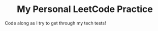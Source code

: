 <h1 align="center">My Personal LeetCode Practice</h1>

Code along as I try to get through my tech tests!
